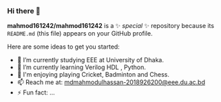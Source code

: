 ### Hi there 👋

**mahmod161242/mahmod161242** is a ✨ _special_ ✨ repository because its `README.md` (this file) appears on your GitHub profile.

Here are some ideas to get you started:

- 🔭 I’m currently studying EEE at University of Dhaka.
- 🌱 I’m currently learning Verilog HDL , Python.
- 🌱 I'm enjoying playing Cricket, Badminton and Chess.
- 📫 Reach me at: mdmahmodulhassan-2018926200@eee.du.ac.bd
- ⚡ Fun fact: ...

